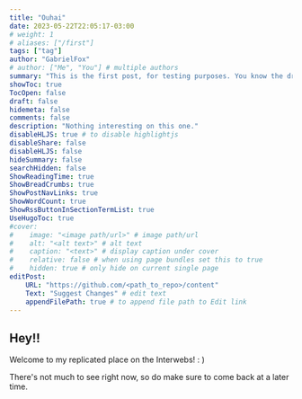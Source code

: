 ```yaml
---
title: "Ouhai"
date: 2023-05-22T22:05:17-03:00
# weight: 1
# aliases: ["/first"]
tags: ["tag"]
author: "GabrielFox"
# author: ["Me", "You"] # multiple authors
summary: "This is the first post, for testing purposes. You know the drill."
showToc: true
TocOpen: false
draft: false
hidemeta: false
comments: false
description: "Nothing interesting on this one."
disableHLJS: true # to disable highlightjs
disableShare: false
disableHLJS: false
hideSummary: false
searchHidden: false
ShowReadingTime: true
ShowBreadCrumbs: true
ShowPostNavLinks: true
ShowWordCount: true
ShowRssButtonInSectionTermList: true
UseHugoToc: true
#cover:
#    image: "<image path/url>" # image path/url
#    alt: "<alt text>" # alt text
#    caption: "<text>" # display caption under cover
#    relative: false # when using page bundles set this to true
#    hidden: true # only hide on current single page
editPost:
    URL: "https://github.com/<path_to_repo>/content"
    Text: "Suggest Changes" # edit text
    appendFilePath: true # to append file path to Edit link
---
```


## Hey!!

Welcome to my replicated place on the Interwebs! : )

There's not much to see right now, so do make sure to come back at a later time.
